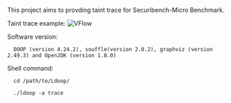 This project aims to provding taint trace for Securibench-Micro Benchmark.

Taint trace example:
![VFlow](https://user-images.githubusercontent.com/60656299/145135628-e5261f69-62c7-450e-bc12-e74479bb9be0.png)

Software version:
            
      DOOP (version 4.24.2), souffle(version 2.0.2), graphviz (version 2.49.3) and OpenJDK (version 1.8.0)
   
Shell command:

      cd /path/to/Ldoop/
   
      ./ldoop -a trace
   
   
